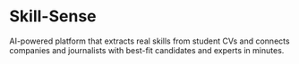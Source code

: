 # Skill-Sense
AI-powered platform that extracts real skills from student CVs and  connects companies and journalists with best-fit candidates and  experts in minutes.
